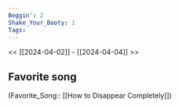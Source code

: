 ```yaml
---
Beggin': 2
Shake_Your_Booty: 1
Tags: 
---
```

 << [[2024-04-02]] - [[2024-04-04]] >> 
## Favorite song
(Favorite_Song:: [[How to Disappear Completely]])
